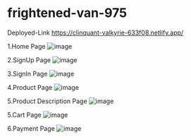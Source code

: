 # frightened-van-975
Deployed-Link
https://clinquant-valkyrie-633f08.netlify.app/

1.Home Page
![image](https://github.com/ankita-barad/frightened-van-975/assets/121330309/3d1a99f8-120d-45e4-b83f-7875142366de)

2.SignUp Page
![image](https://github.com/ankita-barad/frightened-van-975/assets/121330309/3f38f0bc-aa5a-4932-ab8a-b3f54b9e0a7b)

3.SignIn Page
![image](https://github.com/ankita-barad/frightened-van-975/assets/121330309/8a3ed740-da4d-47a7-9ba5-aae8587b910d)


4.Product Page
![image](https://github.com/ankita-barad/frightened-van-975/assets/121330309/57476987-89d2-4d0f-9c09-83975cd9ab4b)


5.Product Description Page
![image](https://github.com/ankita-barad/frightened-van-975/assets/121330309/bae0b602-2291-404d-9cde-ba72bd102e3b)


5.Cart Page
![image](https://github.com/ankita-barad/frightened-van-975/assets/121330309/b8ae7154-ac6b-4277-b227-350db4fd2fb8)


6.Payment Page
![image](https://github.com/ankita-barad/frightened-van-975/assets/121330309/a114720f-6b62-4620-8286-e43abcb4d3ef)


